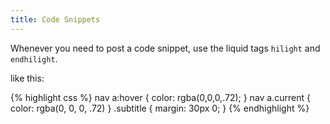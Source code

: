 ```yaml
---
title: Code Snippets
---
```


Whenever you need to post a code snippet, use the liquid tags `hilight` and `endhilight`.

like this:

{% highlight css %}
nav a:hover {
  color: rgba(0,0,0,.72);
}
nav a.current {
  color: rgba(0, 0, 0, .72)
}
.subtitle {
  margin: 30px 0;
}
{% endhighlight %}
